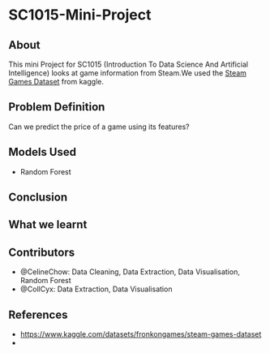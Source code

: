 # SC1015-Mini-Project

## About
This mini Project for SC1015 (Introduction To Data Science And Artificial Intelligence) looks at game information from Steam.We used the [Steam Games Dataset](https://www.kaggle.com/datasets/fronkongames/steam-games-dataset) from kaggle.

## Problem Definition
Can we predict the price of a game using its features?

## Models Used
- Random Forest

## Conclusion


## What we learnt


## Contributors
- @CelineChow: Data Cleaning, Data Extraction, Data Visualisation, Random Forest
- @CollCyx: Data Extraction, Data Visualisation

## References
- <https://www.kaggle.com/datasets/fronkongames/steam-games-dataset>
- 

